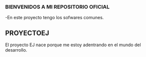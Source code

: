 ### BIENVENIDOS A MI REPOSITORIO OFICIAL

-En este proyecto tengo los sofwares comunes.


## PROYECTOEJ
El proyecto EJ nace porque me estoy adentrando en el mundo del desarrollo.